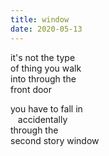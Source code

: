 ```yaml
---
title: window
date: 2020-05-13
---
```


it's not the type  
of thing you walk  
into through the  
front door  

you have to fall in  
&nbsp;&nbsp;&nbsp;accidentally  
through the  
second story window  
